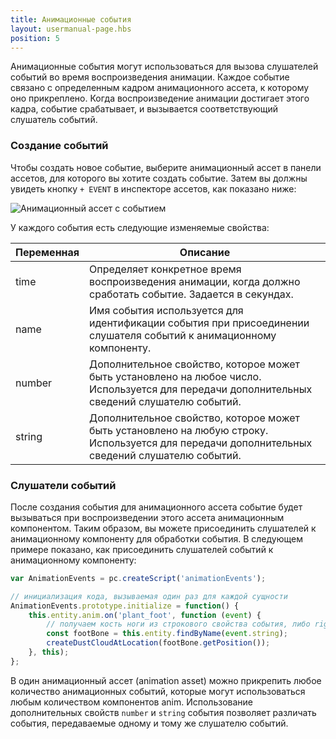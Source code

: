 ```yaml
---
title: Анимационные события
layout: usermanual-page.hbs
position: 5
---
```


Анимационные события могут использоваться для вызова слушателей событий во время воспроизведения анимации. Каждое событие связано с определенным кадром анимационного ассета, к которому оно прикреплено. Когда воспроизведение анимации достигает этого кадра, событие срабатывает, и вызывается соответствующий слушатель событий.

### Создание событий

Чтобы создать новое событие, выберите анимационный ассет в панели ассетов, для которого вы хотите создать событие. Затем вы должны увидеть кнопку `+ EVENT` в инспекторе ассетов, как показано ниже:

![Анимационный ассет с событием][1]

У каждого события есть следующие изменяемые свойства:

| Переменная | Описание |
|------------|-------------|
| time       | Определяет конкретное время воспроизведения анимации, когда должно сработать событие. Задается в секундах. |
| name       | Имя события используется для идентификации события при присоединении слушателя событий к анимационному компоненту. |
| number     | Дополнительное свойство, которое может быть установлено на любое число. Используется для передачи дополнительных сведений слушателю событий. |
| string     | Дополнительное свойство, которое может быть установлено на любую строку. Используется для передачи дополнительных сведений слушателю событий. |

### Слушатели событий

После создания события для анимационного ассета событие будет вызываться при воспроизведении этого ассета анимационным компонентом. Таким образом, вы можете присоединить слушателей к анимационному компоненту для обработки события. В следующем примере показано, как присоединить слушателей событий к анимационному компоненту:

```javascript
var AnimationEvents = pc.createScript('animationEvents');

// инициализация кода, вызываемая один раз для каждой сущности
AnimationEvents.prototype.initialize = function() {
    this.entity.anim.on('plant_foot', function (event) {
        // получаем кость ноги из строкового свойства события, либо right_foot, либо left_foot
        const footBone = this.entity.findByName(event.string);
        createDustCloudAtLocation(footBone.getPosition());
    }, this);
};
```

В один анимационный ассет (animation asset) можно прикрепить любое количество анимационных событий, которые могут использоваться любым количеством компонентов anim. Использование дополнительных свойств `number` и `string` события позволяет различать события, передаваемые одному и тому же слушателю событий.

[1]: /images/user-manual/anim/animation_asset_with_events.png
